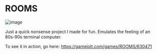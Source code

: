 # ROOMS

![image](https://user-images.githubusercontent.com/2119926/138565808-b26ad109-fa62-4304-ab31-e3300e144d2a.png)

Just a quick nonsense project I made for fun.
Emulates the feeling of an 80s-90s terminal computer.

To see it in action, go here: https://gamejolt.com/games/ROOMS/630471
